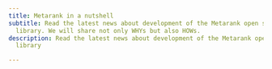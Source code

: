 ```yaml
---
title: Metarank in a nutshell
subtitle: Read the latest news about development of the Metarank open source personalization
  library. We will share not only WHYs but also HOWs.
description: Read the latest news about development of the Metarank open source personalization
  library

---
```

